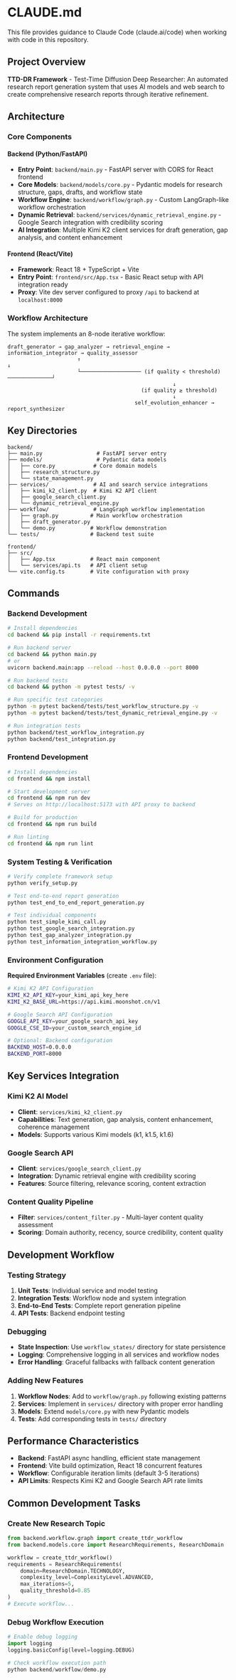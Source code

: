 # CLAUDE.md

This file provides guidance to Claude Code (claude.ai/code) when working with code in this repository.

## Project Overview

**TTD-DR Framework** - Test-Time Diffusion Deep Researcher: An automated research report generation system that uses AI models and web search to create comprehensive research reports through iterative refinement.

## Architecture

### Core Components

#### Backend (Python/FastAPI)
- **Entry Point**: `backend/main.py` - FastAPI server with CORS for React frontend
- **Core Models**: `backend/models/core.py` - Pydantic models for research structure, gaps, drafts, and workflow state
- **Workflow Engine**: `backend/workflow/graph.py` - Custom LangGraph-like workflow orchestration
- **Dynamic Retrieval**: `backend/services/dynamic_retrieval_engine.py` - Google Search integration with credibility scoring
- **AI Integration**: Multiple Kimi K2 client services for draft generation, gap analysis, and content enhancement

#### Frontend (React/Vite)
- **Framework**: React 18 + TypeScript + Vite
- **Entry Point**: `frontend/src/App.tsx` - Basic React setup with API integration ready
- **Proxy**: Vite dev server configured to proxy `/api` to backend at `localhost:8000`

### Workflow Architecture

The system implements an 8-node iterative workflow:

```
draft_generator → gap_analyzer → retrieval_engine → information_integrator → quality_assessor
                      ↑                                                            ↓
                      └─────────────────── (if quality < threshold) ──────────────┘
                                                    ↓
                                          (if quality ≥ threshold)
                                                    ↓
                                        self_evolution_enhancer → report_synthesizer
```

## Key Directories

```
backend/
├── main.py                 # FastAPI server entry
├── models/                 # Pydantic data models
│   ├── core.py            # Core domain models
│   ├── research_structure.py
│   └── state_management.py
├── services/              # AI and search service integrations
│   ├── kimi_k2_client.py  # Kimi K2 API client
│   ├── google_search_client.py
│   └── dynamic_retrieval_engine.py
├── workflow/              # LangGraph workflow implementation
│   ├── graph.py          # Main workflow orchestration
│   ├── draft_generator.py
│   └── demo.py           # Workflow demonstration
└── tests/                # Backend test suite

frontend/
├── src/
│   ├── App.tsx           # React main component
│   └── services/api.ts   # API client setup
└── vite.config.ts        # Vite configuration with proxy
```

## Commands

### Backend Development
```bash
# Install dependencies
cd backend && pip install -r requirements.txt

# Run backend server
cd backend && python main.py
# or
uvicorn backend.main:app --reload --host 0.0.0.0 --port 8000

# Run backend tests
cd backend && python -m pytest tests/ -v

# Run specific test categories
python -m pytest backend/tests/test_workflow_structure.py -v
python -m pytest backend/tests/test_dynamic_retrieval_engine.py -v

# Run integration tests
python backend/test_workflow_integration.py
python backend/test_integration.py
```

### Frontend Development
```bash
# Install dependencies
cd frontend && npm install

# Start development server
cd frontend && npm run dev
# Serves on http://localhost:5173 with API proxy to backend

# Build for production
cd frontend && npm run build

# Run linting
cd frontend && npm run lint
```

### System Testing & Verification
```bash
# Verify complete framework setup
python verify_setup.py

# Test end-to-end report generation
python test_end_to_end_report_generation.py

# Test individual components
python test_simple_kimi_call.py
python test_google_search_integration.py
python test_gap_analyzer_integration.py
python test_information_integration_workflow.py
```

### Environment Configuration

**Required Environment Variables** (create `.env` file):
```bash
# Kimi K2 API Configuration
KIMI_K2_API_KEY=your_kimi_api_key_here
KIMI_K2_BASE_URL=https://api.kimi.moonshot.cn/v1

# Google Search API Configuration
GOOGLE_API_KEY=your_google_search_api_key
GOOGLE_CSE_ID=your_custom_search_engine_id

# Optional: Backend configuration
BACKEND_HOST=0.0.0.0
BACKEND_PORT=8000
```

## Key Services Integration

### Kimi K2 AI Model
- **Client**: `services/kimi_k2_client.py`
- **Capabilities**: Text generation, gap analysis, content enhancement, coherence management
- **Models**: Supports various Kimi models (k1, k1.5, k1.6)

### Google Search API
- **Client**: `services/google_search_client.py`
- **Integration**: Dynamic retrieval engine with credibility scoring
- **Features**: Source filtering, relevance scoring, content extraction

### Content Quality Pipeline
- **Filter**: `services/content_filter.py` - Multi-layer content quality assessment
- **Scoring**: Domain authority, recency, source credibility, content quality

## Development Workflow

### Testing Strategy
1. **Unit Tests**: Individual service and model testing
2. **Integration Tests**: Workflow node and system integration
3. **End-to-End Tests**: Complete report generation pipeline
4. **API Tests**: Backend endpoint testing

### Debugging
- **State Inspection**: Use `workflow_states/` directory for state persistence
- **Logging**: Comprehensive logging in all services and workflow nodes
- **Error Handling**: Graceful fallbacks with fallback content generation

### Adding New Features
1. **Workflow Nodes**: Add to `workflow/graph.py` following existing patterns
2. **Services**: Implement in `services/` directory with proper error handling
3. **Models**: Extend `models/core.py` with new Pydantic models
4. **Tests**: Add corresponding tests in `tests/` directory

## Performance Characteristics

- **Backend**: FastAPI async handling, efficient state management
- **Frontend**: Vite build optimization, React 18 concurrent features
- **Workflow**: Configurable iteration limits (default 3-5 iterations)
- **API Limits**: Respects Kimi K2 and Google Search API rate limits

## Common Development Tasks

### Create New Research Topic
```python
from backend.workflow.graph import create_ttdr_workflow
from backend.models.core import ResearchRequirements, ResearchDomain

workflow = create_ttdr_workflow()
requirements = ResearchRequirements(
    domain=ResearchDomain.TECHNOLOGY,
    complexity_level=ComplexityLevel.ADVANCED,
    max_iterations=5,
    quality_threshold=0.85
)
# Execute workflow...
```

### Debug Workflow Execution
```python
# Enable debug logging
import logging
logging.basicConfig(level=logging.DEBUG)

# Check workflow execution path
python backend/workflow/demo.py
```